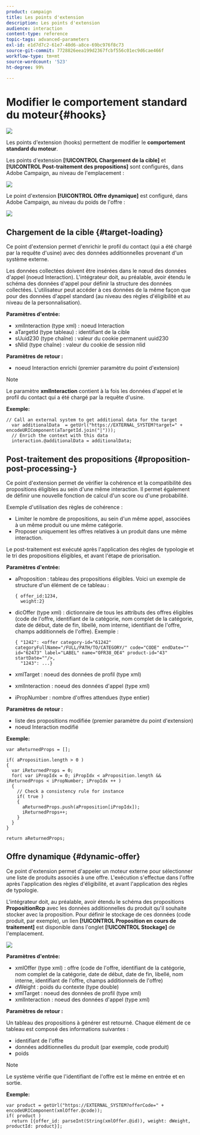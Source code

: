 ```yaml
---
product: campaign
title: Les points d'extension
description: Les points d'extension
audience: interaction
content-type: reference
topic-tags: advanced-parameters
exl-id: e1d7d7c2-61e7-40d6-a8ce-69bc976f8c73
source-git-commit: 7728826eea199d2367fcbf556c01ec9d6cae466f
workflow-type: tm+mt
source-wordcount: '523'
ht-degree: 99%

---
```


# Modifier le comportement standard du moteur{#hooks}

![](../../assets/v7-only.svg)

Les points d&#39;extension (hooks) permettent de modifier le **comportement standard du moteur**.

Les points d&#39;extension **[!UICONTROL Chargement de la cible]** et **[!UICONTROL Post-traitement des propositions]** sont configurés, dans Adobe Campaign, au niveau de l&#39;emplacement :

![](assets/interaction_hooks_1.png)

Le point d&#39;extension **[!UICONTROL Offre dynamique]** est configuré, dans Adobe Campaign, au niveau du poids de l&#39;offre :

![](assets/interaction_hooks_2.png)

## Chargement de la cible {#target-loading}

Ce point d&#39;extension permet d&#39;enrichir le profil du contact (qui a été chargé par la requête d&#39;usine) avec des données additionnelles provenant d&#39;un système externe.

Les données collectées doivent être insérées dans le nœud des données d&#39;appel (noeud Interaction). L&#39;intégrateur doit, au préalable, avoir étendu le schéma des données d&#39;appel pour définir la structure des données collectées. L&#39;utilisateur peut accéder à ces données de la même façon que pour des données d&#39;appel standard (au niveau des règles d&#39;éligibilité et au niveau de la personnalisation).

**Paramètres d&#39;entrée:**

* xmlInteraction (type xml) : noeud Interaction
* aTargetId (type tableau) : identifiant de la cible
* sUuid230 (type chaîne) : valeur du cookie permanent uuid230
* sNlid (type chaîne) : valeur du cookie de session nlid

**Paramètres de retour :**

* noeud Interaction enrichi (premier paramètre du point d&#39;extension)

>[!NOTE]
>
>Le paramètre **xmlInteraction** contient à la fois les données d&#39;appel et le profil du contact qui a été chargé par la requête d&#39;usine.

**Exemple:**

```
// Call an external system to get additional data for the target
  var additionalData  = getUrl("https://EXTERNAL_SYSTEM?target=" + encodeURIComponent(aTargetId.join("|")));
  // Enrich the context with this data
  interaction.@additionalData = additionalData;
```

## Post-traitement des propositions {#proposition-post-processing-}

Ce point d&#39;extension permet de vérifier la cohérence et la compatibilité des propositions éligibles au sein d&#39;une même interaction. Il permet également de définir une nouvelle fonction de calcul d&#39;un score ou d&#39;une probabilité.

Exemple d&#39;utilisation des règles de cohérence :

* Limiter le nombre de propositions, au sein d&#39;un même appel, associées à un même produit ou une même catégorie.
* Proposer uniquement les offres relatives à un produit dans une même interaction.

Le post-traitement est exécuté après l&#39;application des règles de typologie et le tri des propositions éligibles, et avant l&#39;étape de priorisation.

**Paramètres d&#39;entrée:**

* aProposition : tableau des propositions éligibles. Voici un exemple de structure d&#39;un élément de ce tableau :

   ```
   { offer_id:1234,
     weight:2}
   ```

* dicOffer (type xml) : dictionnaire de tous les attributs des offres éligibles (code de l&#39;offre, identifiant de la catégorie, nom complet de la catégorie, date de début, date de fin, libellé, nom interne, identifiant de l&#39;offre, champs additionnels de l&#39;offre). Exemple :

   ```
   { "1242": <offer category-id="61242" categoryFullName="/FULL/PATH/TO/CATEGORY/" code="CODE" endDate="" id="62473" label="LABEL" name="OFR38_OE4" product-id="43" startDate=""/>,
     "1243": ...}
   ```

* xmlTarget : noeud des données de profil (type xml)
* xmlInteraction : noeud des données d&#39;appel (type xml)
* iPropNumber : nombre d&#39;offres attendues (type entier)

**Paramètres de retour :**

* liste des propositions modifiée (premier paramètre du point d&#39;extension)
* noeud Interaction modifié

**Exemple:**

```
var aReturnedProps = [];

if( aProposition.length > 0 )
{
  var iReturnedProps = 0;
  for( var iPropIdx = 0; iPropIdx < aProposition.length && iReturnedProps < iPropNumber; iPropIdx ++ )
  {
    // Check a consistency rule for instance
    if( true )
    {
      aReturnedProps.push(aProposition[iPropIdx]);
      iReturnedProps++;
    }
  }
}

return aReturnedProps;
```

## Offre dynamique {#dynamic-offer}

Ce point d&#39;extension permet d&#39;appeler un moteur externe pour sélectionner une liste de produits associés à une offre. L&#39;exécution s&#39;effectue dans l&#39;offre après l&#39;application des règles d&#39;éligibilité, et avant l&#39;application des règles de typologie.

L&#39;intégrateur doit, au préalable, avoir étendu le schéma des propositions **PropositionRcp** avec les données additionnelles du produit qu&#39;il souhaite stocker avec la proposition. Pour définir le stockage de ces données (code produit, par exemple), un lien **[!UICONTROL Proposition en cours de traitement]** est disponible dans l&#39;onglet **[!UICONTROL Stockage]** de l&#39;emplacement.

![](assets/interaction_hooks_3.png)

**Paramètres d&#39;entrée:**

* xmlOffer (type xml) : offre (code de l&#39;offre, identifiant de la catégorie, nom complet de la catégorie, date de début, date de fin, libellé, nom interne, identifiant de l&#39;offre, champs additionnels de l&#39;offre)
* dWeight : poids du contexte (type double)
* xmlTarget : noeud des données de profil (type xml)
* xmlInteraction : noeud des données d&#39;appel (type xml)

**Paramètres de retour :**

Un tableau des propositions à générer est retourné. Chaque élément de ce tableau est composé des informations suivantes :

* identifiant de l&#39;offre
* données additionnelles du produit (par exemple, code produit)
* poids

>[!NOTE]
>
>Le système vérifie que l&#39;identifiant de l&#39;offre est le même en entrée et en sortie.

**Exemple:**

```
var product = getUrl("https://EXTERNAL_SYSTEM?offerCode=" + encodeURIComponent(xmlOffer.@code));
if( product )
  return [{offer_id: parseInt(String(xmlOffer.@id)), weight: dWeight, productId: product}];
```
